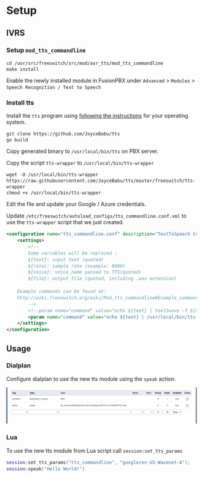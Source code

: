 # Setup


## IVRS

### Setup `mod_tts_commandline`

```
cd /usr/src/freeswitch/src/mod/asr_tts/mod_tts_commandline
make install
```

Enable the newly installed module in FusionPBX under `Advanced` > `Modules` > `Speech Recognition / Text to Speech`

### Install tts

Install the `tts` program using [following the instructions](https://github.com/JoyceBabu/tts#build) for your operating system.

```
git clone https://github.com/JoyceBabu/tts
go build
```

Copy generated binary to `/usr/local/bin/tts` on PBX server.

Copy the script `tts-wrapper` to `/usr/local/bin/tts-wrapper` 
```
wget -O /usr/local/bin/tts-wrapper https://raw.githubusercontent.com/JoyceBabu/tts/master/freeswitch/tts-wrapper
chmod +x /usr/local/bin/tts-wrapper
```

Edit the file and update your Google / Azure credentials.

Update `/etc/freeswitch/autoload_configs/tts_commandline.conf.xml` to use the `tts-wrapper` script that we just created.

```xml
<configuration name="tts_commandline.conf" description="TextToSpeech Commandline configuration">
    <settings>
        <!--
        Some variables will be replaced :
        ${text}: input text (quoted)
        ${rate}: sample rate (example: 8000)
        ${voice}: voice_name passed to TTS(quoted)
        ${file}: output file (quoted, including .wav extension)

    Example commands can be found at:
    http://wiki.freeswitch.org/wiki/Mod_tts_commandline#Example_commands
        -->
        <!--param name="command" value="echo ${text} | text2wave -f ${rate} > ${file}"/-->
        <param name="command" value="echo ${text} | /usr/local/bin/tts-wrapper -r ${rate} -o ${file} -v ${voice}"/>
    </settings>
</configuration>
```

## Usage

### Dialplan

Configure dialplan to use the new tts module using the `speak` action.

![image.png](./image.png)

### Lua

To use the new tts module from Lua script call `session:set_tts_params`

```lua
session:set_tts_params("tts_commandline", "google/en-US-Wavenet-A");
session:speak("Hello World!")
```

